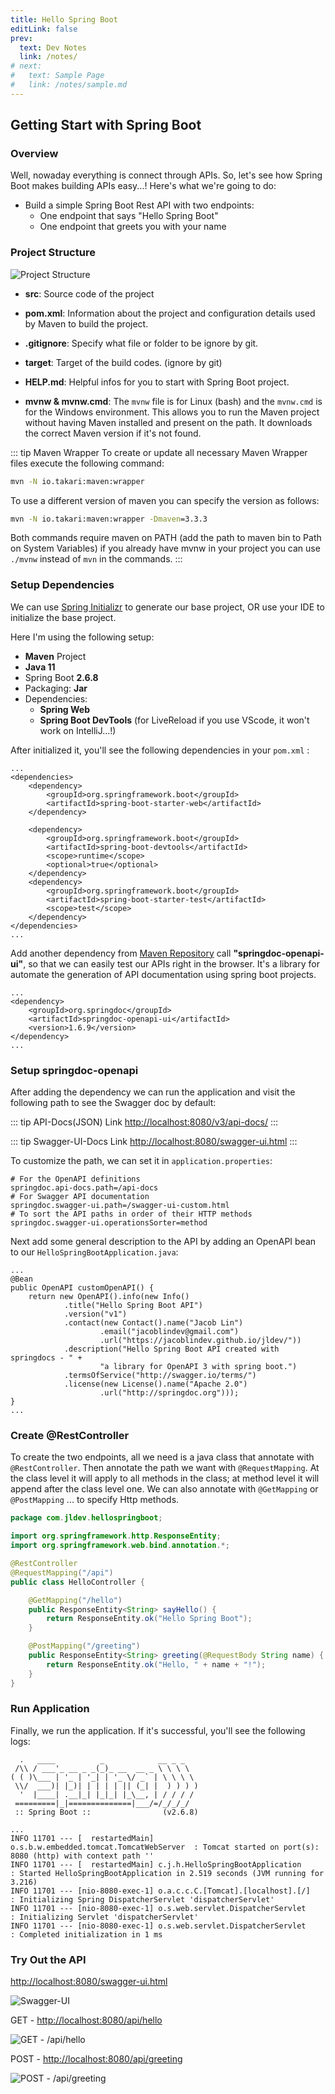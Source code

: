 ```yaml
---
title: Hello Spring Boot
editLink: false
prev:
  text: Dev Notes
  link: /notes/
# next:
#   text: Sample Page
#   link: /notes/sample.md
---
```


## Getting Start with Spring Boot

### Overview

Well, nowaday everything is connect through APIs. So, let's see how Spring Boot makes building APIs easy...! Here's what we're going to do:
- Build a simple Spring Boot Rest API with two endpoints:
	- One endpoint that says "Hello Spring Boot"
	- One endpoint that greets you with your name

### Project Structure

![Project Structure](/spring/project-structure.png)

- **src**: Source code of the project
- **pom.xml**: Information about the project and configuration details used by Maven to build the project. 
- **.gitignore**: Specify what file or folder to be ignore by git.

- **target**: Target of the build codes. (ignore by git)
- **HELP.md**: Helpful infos for you to start with Spring Boot project.
- **mvnw & mvnw.cmd**: The `mvnw` file is for Linux (bash) and the `mvnw.cmd` is for the Windows environment. This allows you to run the Maven project without having Maven installed and present on the path. It downloads the correct Maven version if it's not found. 

::: tip Maven Wrapper
To create or update all necessary Maven Wrapper files execute the following command:

``` cmd
mvn -N io.takari:maven:wrapper
```

To use a different version of maven you can specify the version as follows:

``` cmd
mvn -N io.takari:maven:wrapper -Dmaven=3.3.3
```

Both commands require maven on PATH (add the path to maven bin to Path on System Variables) if you already have mvnw in your project you can use `./mvnw` instead of `mvn` in the commands.
:::

### Setup Dependencies

We can use [Spring Initializr](https://start.spring.io/) to generate our base project, OR use your IDE to initialize the base project.

Here I'm using the following setup:
- **Maven** Project
- **Java 11**
- Spring Boot **2.6.8**
- Packaging: **Jar** 
- Dependencies:
    - **Spring Web**
    - **Spring Boot DevTools** (for LiveReload if you use VScode, it won't work on IntelliJ...!)

After initialized it, you'll see the following dependencies in your `pom.xml` :

``` xml:no-line-numbers
...
<dependencies>
	<dependency>
		<groupId>org.springframework.boot</groupId>
		<artifactId>spring-boot-starter-web</artifactId>
	</dependency>

	<dependency>
		<groupId>org.springframework.boot</groupId>
		<artifactId>spring-boot-devtools</artifactId>
		<scope>runtime</scope>
		<optional>true</optional>
	</dependency>
	<dependency>
		<groupId>org.springframework.boot</groupId>
		<artifactId>spring-boot-starter-test</artifactId>
		<scope>test</scope>
	</dependency>
</dependencies>
...
```

Add another dependency from [Maven Repository](https://mvnrepository.com/) call **"springdoc-openapi-ui"**, so that we can easily test our APIs right in the browser. It's a library for automate the generation of API documentation using spring boot projects.

``` xml:no-line-numbers
...
<dependency>
	<groupId>org.springdoc</groupId>
	<artifactId>springdoc-openapi-ui</artifactId>
	<version>1.6.9</version>
</dependency>
...
```

### Setup springdoc-openapi

After adding the dependency we can run the application and visit the following path to see the Swagger doc by default:

::: tip API-Docs(JSON) Link
[http://localhost:8080/v3/api-docs/](http://localhost:8080/v3/api-docs/)
:::

::: tip Swagger-UI-Docs Link
[http://localhost:8080/swagger-ui.html](http://localhost:8080/swagger-ui.html)
:::

To customize the path, we can set it in `application.properties`:

``` properties:no-line-numbers
# For the OpenAPI definitions
springdoc.api-docs.path=/api-docs
# For Swagger API documentation
springdoc.swagger-ui.path=/swagger-ui-custom.html
# To sort the API paths in order of their HTTP methods
springdoc.swagger-ui.operationsSorter=method
```

Next add some general description to the API by adding an OpenAPI bean to our `HelloSpringBootApplication.java`:

``` java:no-line-numbers
...
@Bean
public OpenAPI customOpenAPI() {
	return new OpenAPI().info(new Info()
			.title("Hello Spring Boot API")
			.version("v1")
			.contact(new Contact().name("Jacob Lin")
					.email("jacoblindev@gmail.com")
					.url("https://jacoblindev.github.io/jldev/"))
			.description("Hello Spring Boot API created with springdocs - " +
					"a library for OpenAPI 3 with spring boot.")
			.termsOfService("http://swagger.io/terms/")
			.license(new License().name("Apache 2.0")
					.url("http://springdoc.org")));
}
...
```

### Create @RestController

To create the two endpoints, all we need is a java class that annotate with `@RestController`. Then annotate the path we want with `@RequestMapping`. At the class level it will apply to all methods in the class; at method level it will append after the class level one. We can also annotate with `@GetMapping` or `@PostMapping` ... to specify Http methods.

``` java
package com.jldev.hellospringboot;

import org.springframework.http.ResponseEntity;
import org.springframework.web.bind.annotation.*;

@RestController
@RequestMapping("/api")
public class HelloController {

    @GetMapping("/hello")
    public ResponseEntity<String> sayHello() {
        return ResponseEntity.ok("Hello Spring Boot");
    }

    @PostMapping("/greeting")
    public ResponseEntity<String> greeting(@RequestBody String name) {
        return ResponseEntity.ok("Hello, " + name + "!");
    }
}
```

### Run Application

Finally, we run the application. If it's successful, you'll see the following logs:

``` log:no-line-numbers
  .   ____          _            __ _ _
 /\\ / ___'_ __ _ _(_)_ __  __ _ \ \ \ \
( ( )\___ | '_ | '_| | '_ \/ _` | \ \ \ \
 \\/  ___)| |_)| | | | | || (_| |  ) ) ) )
  '  |____| .__|_| |_|_| |_\__, | / / / /
 =========|_|==============|___/=/_/_/_/
 :: Spring Boot ::                (v2.6.8)

...
INFO 11701 --- [  restartedMain] o.s.b.w.embedded.tomcat.TomcatWebServer  : Tomcat started on port(s): 8080 (http) with context path ''
INFO 11701 --- [  restartedMain] c.j.h.HelloSpringBootApplication         : Started HelloSpringBootApplication in 2.519 seconds (JVM running for 3.216)
INFO 11701 --- [nio-8080-exec-1] o.a.c.c.C.[Tomcat].[localhost].[/]       : Initializing Spring DispatcherServlet 'dispatcherServlet'
INFO 11701 --- [nio-8080-exec-1] o.s.web.servlet.DispatcherServlet        : Initializing Servlet 'dispatcherServlet'
INFO 11701 --- [nio-8080-exec-1] o.s.web.servlet.DispatcherServlet        : Completed initialization in 1 ms
```

### Try Out the API

[http://localhost:8080/swagger-ui.html](http://localhost:8080/swagger-ui.html)

![Swagger-UI](/spring/swagger-ui.png)

GET - [http://localhost:8080/api/hello](http://localhost:8080/api/hello)

![GET - /api/hello](/spring/get-endpoint.png)

POST - [http://localhost:8080/api/greeting](http://localhost:8080/api/greeting)

![POST - /api/greeting](/spring/post-endpoint.png)